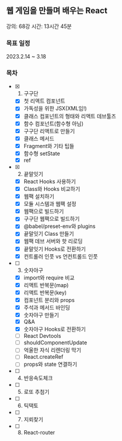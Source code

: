 ## 웹 게임을 만들며 배우는 React

강의: 68강
시간: 13시간 45분

### 목표 일정

2023.2.14 ~ 3.18

### 목차

- [x] 1. 구구단
  - [x] 첫 리액트 컴포넌트
  - [x] 가독성을 위한 JSX(XML임!)
  - [x] 클래스 컴포넌트의 형태와 리액트 데브툴즈
  - [x] 함수 컴포넌트(함수형 아님)
  - [x] 구구단 리액트로 만들기
  - [x] 클래스 메서드
  - [x] Fragment와 기타 팁들
  - [x] 함수형 setState
  - [x] ref
- [x] 2. 끝말잇기
  - [x] React Hooks 사용하기
  - [x] Class와 Hooks 비교하기
  - [x] 웹팩 설치하기
  - [x] 모듈 시스템과 웹팩 설정
  - [x] 웹팩으로 빌드하기
  - [x] 구구단 웹팩으로 빌드하기
  - [x] @babel/preset-env와 plugins
  - [x] 끝말잇기 Class 만들기
  - [x] 웹팩 데브 서버와 핫 리로딩
  - [x] 끝말잇기 Hooks로 전환하기
  - [x] 컨트롤러 인풋 vs 언컨트롤드 인풋
- [ ] 3. 숫자야구
  - [x] import와 require 비교
  - [x] 리액트 반복문(map)
  - [x] 리액트 반복문(key)
  - [x] 컴포넌트 분리와 props
  - [x] 주석과 메서드 바인딩
  - [x] 숫자야구 만들기
  - [x] Q&A
  - [x] 숫자야구 Hooks로 전환하기
  - [ ] React Devtools
  - [ ] shouldComponentUpdate
  - [ ] 억울한 자식 리렌더링 막기
  - [ ] React.createRef
  - [ ] props와 state 연결하기
- [ ] 4. 반응속도체크
- [ ] 5. 로또 추첨기
- [ ] 6. 틱택토
- [ ] 7. 지뢰찾기
- [ ] 8. React-router

